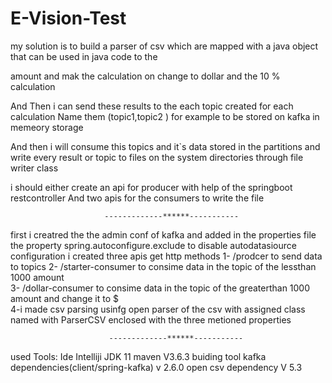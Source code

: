 # E-Vision-Test

my solution is to build a parser of csv which are mapped with a java object that can be used in java code to the 

amount and mak the calculation on change to dollar and the 10 % calculation

And Then i can send these results to the each  topic created for each calculation Name  them (topic1,topic2 )  for example to be stored on kafka in memeory storage

And then i will consume this topics and it`s data stored in the partitions and write every result or topic to files on the system directories through file writer class

i should either create an api for producer with help of the springboot restcontroller And two apis for the consumers to write the file
                         
                         -------------******-----------
first  i creatred the the admin conf of kafka 
and added in the properties file the property spring.autoconfigure.exclude to disable autodatasiource configuration 
i created three apis get http methods 
1- /prodcer to send data to topics
2- /starter-consumer to  consime data in the topic of the lessthan 1000 amount                        
3- /dollar-consumer to  consime data in the topic of the greaterthan 1000 amount  and change it to $   
4-i made csv parsing usinfg open parser of the csv with assigned class named with ParserCSV enclosed with the three metioned properties

                          -------------******-----------

used  Tools:
Ide Intelliji
JDK 11
maven V3.6.3 buiding tool
kafka dependencies(client/spring-kafka) v 2.6.0
open csv dependency  V 5.3 

